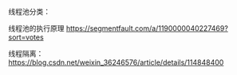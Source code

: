 线程池分类：



线程池的执行原理
https://segmentfault.com/a/1190000040227469?sort=votes 



线程隔离：
https://blog.csdn.net/weixin_36246576/article/details/114848400